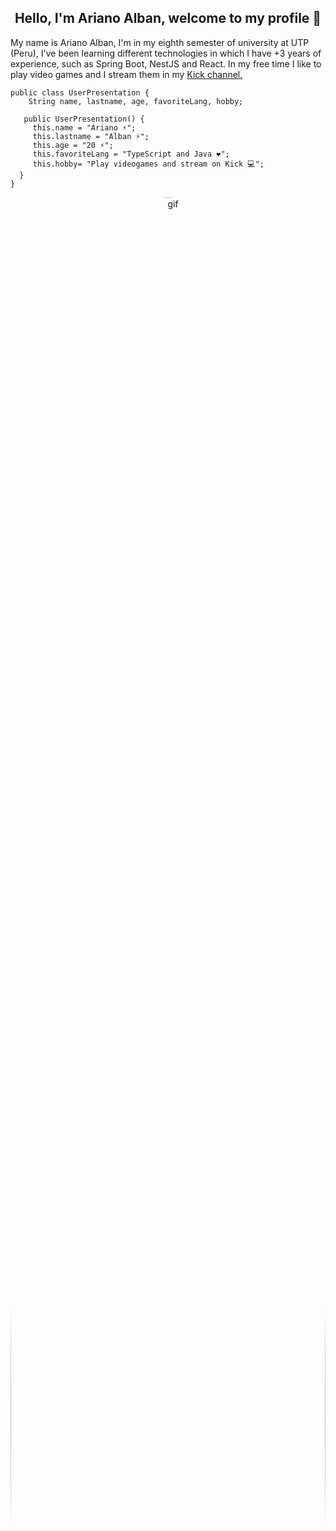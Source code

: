 <section class="firstContainer" align="center">
  <div class="presentationContainer">
    <h1>Hello, I'm Ariano Alban, welcome to my profile 👋</h1>
  </div>
</section>
<section class="secondContainer">
  <div class="textContainer">
    <div class="">
      <p>
        My name is Ariano Alban, I'm in my eighth semester of university at UTP
        (Peru), I've been learning different technologies in which I have +3
        years of experience, such as Spring Boot, NestJS and React. In my free time I
        like to play video games and I stream them in my <a href="https://kick.com/ariano2700">Kick channel.</a>
  </p>
          </div>
    <div class="">

    public class UserPresentation {
        String name, lastname, age, favoriteLang, hobby;

       public UserPresentation() {
         this.name = "Ariano ⚡";
         this.lastname = "Alban ⚡";
         this.age = "20 ⚡";
         this.favoriteLang = "TypeScript and Java ❤️";
         this.hobby= "Play videogames and stream on Kick 💻";
      }
    }

   </div>
  </div>
  <div class="imagesContainer" align="center">
    <div>
      <img
        src="https://media.giphy.com/media/v1.Y2lkPTc5MGI3NjExYzlhb2NpcTdiMncyMW55djlxd3ptMGtncHo4MXpkazZiOHU1N3JlNCZlcD12MV9pbnRlcm5hbF9naWZfYnlfaWQmY3Q9Zw/2IudUHdI075HL02Pkk/giphy.gif"
        alt="gif"
        style="border-radius: 100%; height: 100%; width: 100%"
      />
      <!--<img
        src="https://i.ibb.co/p6qbdFm/foto-copia.png"
        alt="profileImg"
        style="height: 340px; width: 340px;"
      />-->
    </div>
  </div>
</section>
<hr />
<section class="thirdContainer" align="center">
  <div class="codingContainer">
    <div class="imagesMini">
      <h2>Technologies 💻</h2>
      <img
        alt="TypeScript"
        src="https://img.shields.io/badge/TypeScript-007ACC.svg?logo=typescript&logoColor=white"
      />
      <img
        alt="NextJS"
        src="https://img.shields.io/badge/next.js-000000?style=for-the-badge&logo=nextdotjs&logoColor=white"
      />
      <img
        alt="NestJS"
        src="https://img.shields.io/badge/-NestJs-ea2845?style=flat-square&logo=nestjs&logoColor=white"
      />
      <img
        alt="Python"
        src="https://img.shields.io/badge/Python-14354C.svg?logo=python&logoColor=white"
      />
      <img
        alt="Java"
        src="https://custom-icon-badges.demolab.com/badge/Java-007396.svg?logo=java&logoColor=white"
      />
      <img
        alt="HTML"
        src="https://img.shields.io/badge/HTML-E34F26.svg?logo=html5&logoColor=white"
      />
      <img
        alt="CSS"
        src="https://img.shields.io/badge/CSS-1572B6.svg?logo=css3&logoColor=white"
      />
      <img
        alt="React"
        src="https://img.shields.io/badge/React-61DAFB.svg?logo=react&logoColor=black"
      />
      <img
        alt="SpringBot"
        src="https://img.shields.io/badge/SpringBot-green?style=flat&logo=spring&logoColor=white"
      />
      <img
        alt="MySQL"
        src="https://img.shields.io/badge/MySQL-blue.svg?logo=mysql&logoColor=white"
      />
      <img
        alt="Tailwind"
        src="https://img.shields.io/badge/Tailwind%20CSS-blue?style=flat-square&logo=tailwind%20css&labelColor=black"
      />
    </div>
    <div class="imagesMini">
      <h2>Softwares 🔭</h2>
      <img
        alt="Visual Studio Code"
        src="https://img.shields.io/badge/Visual%20Studio%20Code-0078d7.svg?logo=visual-studio-code&logoColor=white"
      />
      <img
        alt="Static Badge"
        src="https://img.shields.io/badge/NetBeans-blue?style=flat&logo=apache&logoColor=white"
      />
    </div>
    <div class="imagesMini">
      <h2>Providers 💬</h2>
      <img
        alt="Vercel"
        src="https://img.shields.io/badge/Vercel-000000.svg?logo=vercel&logoColor=white"
      />
      <img
        alt="GitHub Pages"
        src="https://img.shields.io/badge/GitHub%20Pages-327FC7.svg?logo=github&logoColor=white"
      />
      <img
        alt="Firebase"
        src="https://img.shields.io/badge/firebase-ffca28?style=for-the-badge&logo=firebase&logoColor=white"
      />
    </div>
  </div>
</section>
